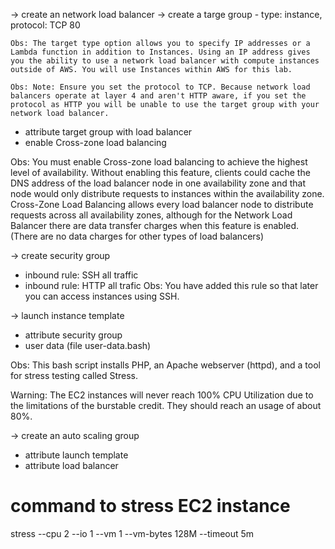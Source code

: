 -> create an network load balancer
  -> create a targe group
    - type: instance, protocol: TCP 80

    Obs: The target type option allows you to specify IP addresses or a Lambda function in addition to Instances. Using an IP address gives you the ability to use a network load balancer with compute instances outside of AWS. You will use Instances within AWS for this lab.

    Obs: Note: Ensure you set the protocol to TCP. Because network load balancers operate at layer 4 and aren't HTTP aware, if you set the protocol as HTTP you will be unable to use the target group with your network load balancer.

  - attribute target group with load balancer
  - enable Cross-zone load balancing

  Obs: You must enable Cross-zone load balancing to achieve the highest level of availability. Without enabling this feature, clients could cache the DNS address of the load balancer node in one availability zone and that node would only distribute requests to instances within the availability zone. Cross-Zone Load Balancing allows every load balancer node to distribute requests across all availability zones, although for the Network Load Balancer there are data transfer charges when this feature is enabled. (There are no data charges for other types of load balancers)

-> create security group
  - inbound rule: SSH all traffic
  - inbound rule: HTTP all trafic
  Obs: You have added this rule so that later you can access instances using SSH.


-> launch instance template
  - attribute security group
  - user data (file user-data.bash)

  Obs: This bash script installs PHP, an Apache webserver (httpd), and a tool for stress testing called Stress.

  Warning: The EC2 instances will never reach 100% CPU Utilization due to the limitations of the burstable credit. They should reach an usage of about 80%.

-> create an auto scaling group
  - attribute launch template
  - attribute load balancer

# command to stress EC2 instance
stress --cpu 2 --io 1 --vm 1 --vm-bytes 128M --timeout 5m
